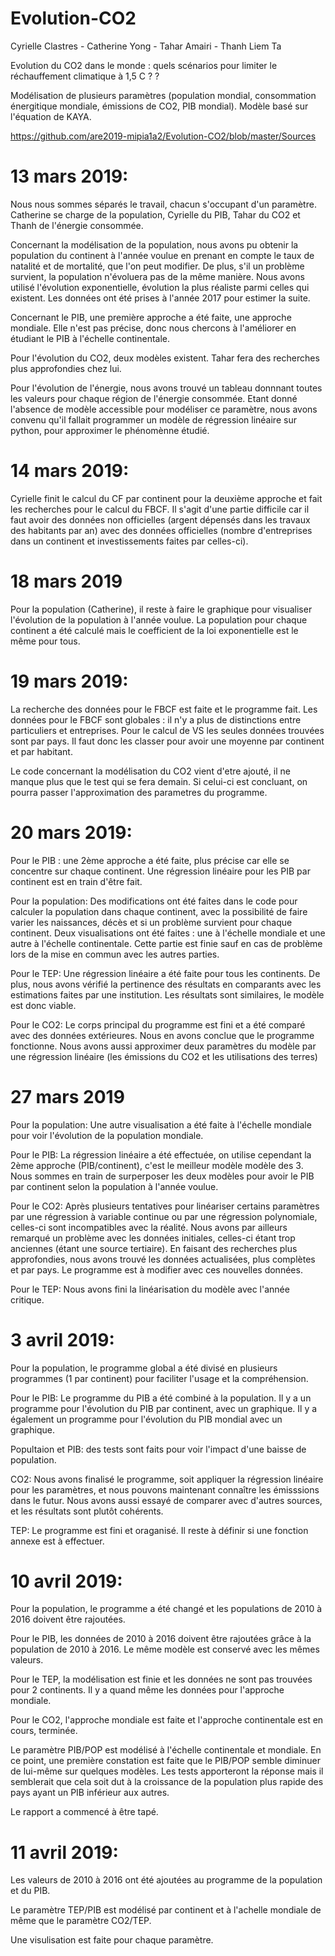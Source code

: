 # Evolution-CO2
Cyrielle Clastres - Catherine Yong -  Tahar Amairi - Thanh Liem Ta

Evolution du CO2 dans le monde : quels scénarios pour limiter le réchauffement climatique à 1,5 C ?  ?

Modélisation de plusieurs paramètres (population mondial, consommation énergitique mondiale, émissions de CO2, PIB mondial).
Modèle basé sur l'équation de KAYA. 

https://github.com/are2019-mipia1a2/Evolution-CO2/blob/master/Sources


# 13 mars 2019:

Nous nous sommes séparés le travail, chacun s'occupant d'un paramètre.
Catherine se charge de la population, Cyrielle du PIB, Tahar du CO2 et Thanh de l'énergie consommée.

Concernant la modélisation de la population, nous avons pu obtenir la population du continent à l'année voulue en prenant en compte le taux de natalité et de mortalité, que l'on peut modifier. De plus, s'il un problème survient, la population n'évoluera pas de la même manière. Nous avons utilisé l'évolution exponentielle, évolution la plus réaliste parmi celles qui existent. Les données ont été prises à l'année 2017 pour estimer la suite. 

Concernant le PIB, une première approche a été faite, une approche mondiale. Elle n'est pas précise, donc nous chercons à l'améliorer en étudiant le PIB à l'échelle continentale.

Pour l'évolution du CO2, deux modèles existent. Tahar fera des recherches plus approfondies chez lui.

Pour l'évolution de l'énergie, nous avons trouvé un tableau donnnant toutes les valeurs pour chaque région de l'énergie consommée. Etant donné l'absence de modèle accessible pour modéliser ce paramètre, nous avons convenu qu'il fallait programmer un modèle de régression linéaire sur python, pour approximer le phénomènne étudié.


# 14 mars 2019:

Cyrielle finit le calcul du CF par continent pour la deuxième approche et fait les recherches pour le calcul du FBCF. Il s'agit d'une partie difficile car il faut avoir des données non officielles (argent dépensés dans les travaux des habitants par an) avec des données officielles (nombre d'entreprises dans un continent et investissements faites par celles-ci).

# 18 mars 2019

Pour la population (Catherine), il reste à faire le graphique pour visualiser l'évolution de la population à l'année voulue. La population pour chaque continent a été calculé mais le coefficient de la loi exponentielle est le même pour tous.

# 19 mars 2019:
La recherche des données pour le FBCF est faite et le programme fait. Les données pour le FBCF sont globales : il n'y a plus de distinctions entre particuliers et entreprises. Pour le calcul de VS les seules données trouvées sont par pays. Il faut donc les classer pour avoir une moyenne par continent et par habitant.

Le code concernant la modélisation du CO2 vient d'etre ajouté, il ne manque plus que le test qui se fera demain. Si celui-ci est concluant, on pourra passer l'approximation des parametres du programme. 

# 20 mars 2019:

Pour le PIB : une 2ème approche a été faite, plus précise car elle se concentre sur chaque continent. Une régression linéaire pour les PIB par continent est en train d'être fait.

Pour la population: Des modifications ont été faites dans le code pour calculer la population dans chaque continent, avec la possibilité de faire varier les naissances, décès et si un problème survient pour chaque continent. Deux visualisations ont été faites : une à l'échelle mondiale et une autre à l'échelle continentale. Cette partie est finie sauf en cas de problème lors de la mise en commun avec les autres parties.

Pour le TEP: Une régression linéaire a été faite pour tous les continents. De plus, nous avons vérifié la pertinence des résultats en comparants avec les estimations faites par une institution. Les résultats sont similaires, le modèle est donc viable.

Pour le CO2: Le corps principal du programme est fini et a été comparé avec des données extérieures. Nous en avons conclue que le programme fonctionne. Nous avons aussi approximer deux paramètres du modèle par une régression linéaire (les émissions du CO2 et les utilisations des terres)

# 27 mars 2019

Pour la population: Une autre visualisation a été faite à l'échelle mondiale pour voir l'évolution de la population mondiale. 

Pour le PIB: La régression linéaire a été effectuée, on utilise cependant la 2ème approche (PIB/continent), c'est le meilleur modèle modèle des 3. Nous sommes en train de surperposer les deux modèles pour avoir le PIB par continent selon la population à l'année voulue.

Pour le CO2: Après plusieurs tentatives pour linéariser certains paramètres par une régression à variable continue ou par une régression polynomiale, celles-ci sont incompatibles avec la réalité. Nous avons par ailleurs remarqué un problème avec les données initiales, celles-ci étant trop anciennes (étant une source tertiaire). En faisant des recherches plus approfondies, nous avons trouvé les données actualisées, plus complètes et par pays. Le programme est à modifier avec ces nouvelles données.

Pour le TEP: Nous avons fini la linéarisation du modèle avec l'année critique. 

# 3 avril 2019:

Pour la population, le programme global a été divisé en plusieurs programmes (1 par continent) pour faciliter l'usage et la compréhension.

Pour le PIB: Le programme du PIB a été combiné à la population. Il y a un programme pour l'évolution du PIB par continent, avec un graphique. Il y a également un programme pour l'évolution du PIB mondial avec un graphique.

Popultaion et PIB: des tests sont faits pour voir l'impact d'une baisse de population.

CO2: Nous avons finalisé le programme, soit appliquer la régression linéaire pour les paramètres, et nous pouvons maintenant connaître les émisssions dans le futur. Nous avons aussi essayé de comparer avec d'autres sources, et les résultats sont plutôt cohérents.

TEP: Le programme est fini et oraganisé. Il reste à définir si une fonction annexe est à effectuer.

# 10 avril 2019:
Pour la population, le programme a été changé et les populations de 2010 à 2016 doivent être rajoutées.

Pour le PIB, les données de 2010 à 2016 doivent être rajoutées grâce à la population de 2010 à 2016. Le même modèle est conservé avec les mêmes valeurs.

Pour le TEP, la modélisation est finie et les données ne sont pas trouvées pour 2 continents. Il y a quand même les données pour l'approche mondiale.

Pour le CO2, l'approche mondiale est faite et l'approche continentale est en cours, terminée.

Le paramètre PIB/POP est modélisé à l'échelle continentale et mondiale. En ce point, une première constation est faite que le PIB/POP semble diminuer de lui-même sur quelques modèles. Les tests apporteront la réponse mais il semblerait que cela soit dut à la croissance de la population plus rapide des pays ayant un PIB inférieur aux autres.

Le rapport a commencé à être tapé.

# 11 avril 2019:
Les valeurs de 2010 à 2016 ont été ajoutées au programme de la population et du PIB.

Le paramètre TEP/PIB est modélisé par continent et à l'achelle mondiale de même que le paramètre CO2/TEP.

Une visulisation est faite pour chaque paramètre.
